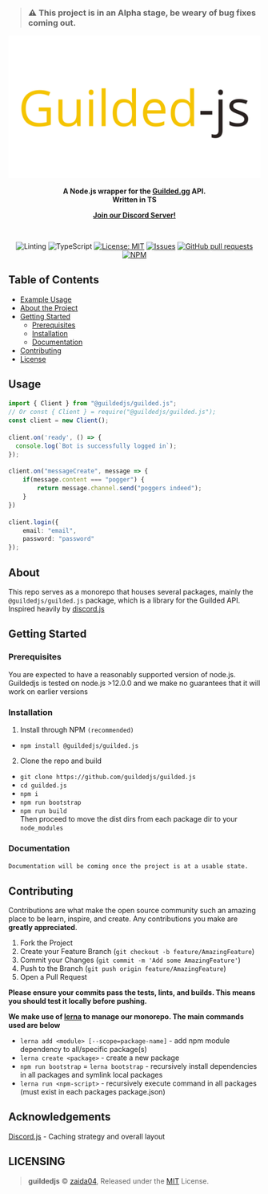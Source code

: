 > ### ⚠️ This project is in an Alpha stage, be weary of bug fixes coming out.

<div align="center">
    <img src="static/readme-header.png" width="546" alt="guildedjs"/>
    <p><b>A Node.js wrapper for the <a href="https://www.guilded.gg/">Guilded.gg</a> API. <br>Written in TS</b></p>  
    <p><a href="https://discord.gg/jf66UUN"><b>Join our Discord Server!</b></a></p>
    <br />
    <p>
        <img src="https://github.com/guildedjs/guilded.js/workflows/Linting/badge.svg" alt="Linting">
        <img src="https://github.com/guildedjs/guilded.js/workflows/TypeScript/badge.svg" alt="TypeScript">
        <a href="https://opensource.org/licenses/MIT"><img src="https://img.shields.io/badge/License-MIT-yellow.svg" alt="License: MIT"></a>
        <a href="https://github.com/guildedjs/guilded.js/issues"><img src="https://img.shields.io/github/issues-raw/guildedjs/guilded.js.svg?maxAge=25000" alt="Issues"></a>
        <a href="https://github.com/guildedjs/guilded.js/pulls"><img src="https://img.shields.io/github/issues-pr/guildedjs/guilded.js.svg?style=flat" alt="GitHub pull requests"></a><br>
        <a href="https://npmjs.org/package/@guildedjs/guilded.js"><img src="https://nodei.co/npm/@guildedjs/guilded.js.png" alt="NPM"></a>
    </p>
</div>

## Table of Contents
* [Example Usage](#usage)
* [About the Project](#about)
* [Getting Started](#getting-started)
  * [Prerequisites](#prerequisites)
  * [Installation](#installation)
  * [Documentation](#documentation)
* [Contributing](#contributing)
* [License](#LICENSING)


## Usage

```ts
import { Client } from "@guildedjs/guilded.js";
// Or const { Client } = require("@guildedjs/guilded.js");
const client = new Client();

client.on('ready', () => {
  console.log(`Bot is successfully logged in`);
});

client.on("messageCreate", message => {
    if(message.content === "pogger") {
        return message.channel.send("poggers indeed");
    }
})

client.login({
    email: "email",
    password: "password"
});
```
<!--ABOUT THE PROJECT-->

## About

This repo serves as a monorepo that houses several packages, mainly the `@guildedjs/guilded.js` package, which is a library for the Guilded API. Inspired heavily by [discord.js](https://github.com/discordjs/discord.js)

<!--EMD OF ABOUT THE PROJECT>

<!--GETTING STARTED-->

## Getting Started

### Prerequisites
You are expected to have a reasonably supported version of node.js. Guildedjs is tested on node.js >12.0.0 and we make no guarantees that it will work on earlier versions

### Installation
1. Install through NPM `(recommended)`
- `npm install @guildedjs/guilded.js`  

2. Clone the repo and build
- `git clone https://github.com/guildedjs/guilded.js`
- `cd guilded.js`
- `npm i`  
- `npm run bootstrap`  
- `npm run build`  
Then proceed to move the dist dirs from each package dir to your `node_modules`


### Documentation
`Documentation will be coming once the project is at a usable state.`

<!--END GETTING STARTED-->

## Contributing

Contributions are what make the open source community such an amazing place to be learn, inspire, and create. Any contributions you make are **greatly appreciated**.

1. Fork the Project
2. Create your Feature Branch (`git checkout -b feature/AmazingFeature`)
3. Commit your Changes (`git commit -m 'Add some AmazingFeature'`)
4. Push to the Branch (`git push origin feature/AmazingFeature`)
5. Open a Pull Request

**Please ensure your commits pass the tests, lints, and builds. This means you should test it locally before pushing.**

**We make use of [lerna](https://lerna.js.org/) to manage our monorepo. The main commands used are below**
* `lerna add <module> [--scope=package-name]` - add npm module dependency to all/specific package(s)
* `lerna create <package>` - create a new package
* `npm run bootstrap` = `lerna bootstrap` - recursively install dependencies in all packages and symlink local packages
* `lerna run <npm-script>` - recursively execute command in all packages (must exist in each packages package.json)

## Acknowledgements
[Discord.js](https://github.com/discordjs/discord.js) - Caching strategy and overall layout

## LICENSING  

> **guildedjs** © [zaida04](https://github.com/zaida04), Released under the [MIT](https://github.com/guildedjs/guildedjs/blob/master/LICENSE) License.  
